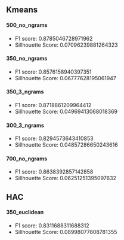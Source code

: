 ## Kmeans
#### 500_no_ngrams
* F1 score: 0.8785046728971962
* Sillhouette Score: 0.07096239881264323


#### 350_no_ngrams
* F1 score: 0.8576158940397351
* Sillhouette Score: 0.06777628195061947


#### 350_3_ngrams
* F1 score: 0.8718861209964412
* Sillhouette Score: 0.04969413068018369


#### 300_3_ngrams
* F1 score: 0.8294573643410853
* Sillhouette Score: 0.04857286650243616

#### 700_no_ngrams
* F1 score: 0.8638392857142858
* Sillhouette Score: 0.06251251395097632



## HAC
#### 350_euclidean
* F1 score: 0.8311688311688312
* Sillhouette Score: 0.08998077808781355
